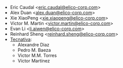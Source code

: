- Eric Caudal \<<eric.caudal@elico-corp.com>\>
- Alex Duan \<<alex.duan@elico-corp.com>\>
- Xie XiaoPeng \<<xie.xiaopeng@elico-corp.com>\>
- Victor M. Martin \<<victor.martin@elico-corp.com>\>
- Evan Li \<<li.aiwen@elico-corp.com>\>
- Reinhard Sheng \<<reinhard.sheng@elico-corp.com>\>
- [Tecnativa](https://www.tecnativa.com):
  - Alexandre Diaz
  - Pedro M. Baeza
  - Victor M.M. Torres
  - Víctor Martínez
